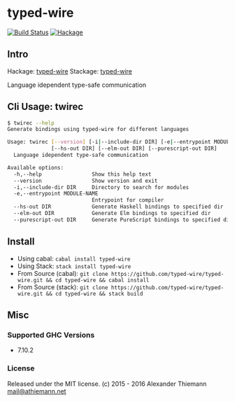 typed-wire
=====

[![Build Status](https://travis-ci.org/typed-wire/typed-wire.svg)](https://travis-ci.org/typed-wire/typed-wire)
[![Hackage](https://img.shields.io/hackage/v/typed-wire.svg)](http://hackage.haskell.org/package/typed-wire)

## Intro

Hackage: [typed-wire](http://hackage.haskell.org/package/typed-wire)
Stackage: [typed-wire](https://www.stackage.org/package/typed-wire)

Language idependent type-safe communication

## Cli Usage: twirec

```sh
$ twirec --help
Generate bindings using typed-wire for different languages

Usage: twirec [--version] [-i|--include-dir DIR] [-e|--entrypoint MODULE-NAME]
              [--hs-out DIR] [--elm-out DIR] [--purescript-out DIR]
  Language idependent type-safe communication

Available options:
  -h,--help                Show this help text
  --version                Show version and exit
  -i,--include-dir DIR     Directory to search for modules
  -e,--entrypoint MODULE-NAME
                           Entrypoint for compiler
  --hs-out DIR             Generate Haskell bindings to specified dir
  --elm-out DIR            Generate Elm bindings to specified dir
  --purescript-out DIR     Generate PureScript bindings to specified dir

```

## Install

* Using cabal: `cabal install typed-wire`
* Using Stack: `stack install typed-wire`
* From Source (cabal): `git clone https://github.com/typed-wire/typed-wire.git && cd typed-wire && cabal install`
* From Source (stack): `git clone https://github.com/typed-wire/typed-wire.git && cd typed-wire && stack build`


## Misc

### Supported GHC Versions

* 7.10.2

### License

Released under the MIT license.
(c) 2015 - 2016 Alexander Thiemann <mail@athiemann.net>
